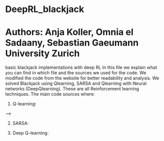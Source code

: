 # DeepRL_blackjack
# Authors: Anja Koller, Omnia el Sadaany, Sebastian Gaeumann University Zurich
basic blackjack implementations with deep RL
In this file we explain what you can find in which file and the sources we used for the code. 
We modified the code from the website for better readability and analysis. 
We solved Blackjack using Qlearning, SARSA and Qlearning with Neural networks (DeepQlearning). 
These are all Reinforcement learning techniques. 
The main code sources where:

1) Q-learning: 

--> 

2) SARSA: 

3) Deep Q-learning: 




